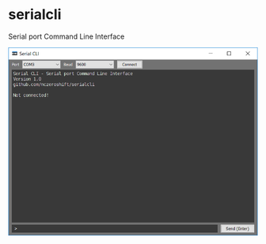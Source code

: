 # serialcli
Serial port Command Line Interface

![alt text](https://raw.githubusercontent.com/nczeroshift/serialcli/master/res/screenshot.png "Logo Title Text 1")





